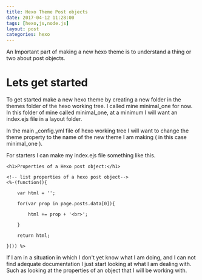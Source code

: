 ```yaml
---
title: Hexo Theme Post objects
date: 2017-04-12 11:28:00
tags: [hexo,js,node.js]
layout: post
categories: hexo
---
```


An Important part of making a new hexo theme is to understand a thing or two about post objects.

<!-- more -->

# Lets get started

To get started make a new hexo theme by creating a new folder in the themes folder of the hexo working tree. I called mine minimal_one for now. In this folder of mine called minimal_one, at a minimum I will want an index.ejs file in a layout folder.

In the main _config.yml file of hexo working tree I will want to change the theme property to the name of the new theme I am making ( in this case minimal_one ).

For starters I can make my index.ejs file something like this.

```
<h1>Properties of a Hexo post object:</h1>
 
<!-- list properties of a hexo post object-->
<%-(function(){
 
    var html = '';
 
    for(var prop in page.posts.data[0]){
 
        html += prop + '<br>';
 
    }
 
    return html;
 
}()) %>
```

If I am in a situation in which I don't yet know what I am doing, and I can not find adequate documentation I just start looking at what I am dealing with. Such as looking at the properties of an object that I will be working with.

